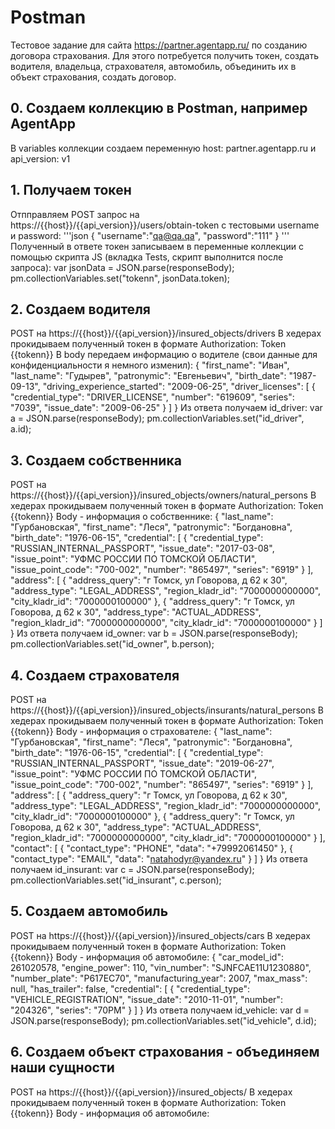 # Postman
Тестовое задание для сайта https://partner.agentapp.ru/ по созданию договора страхования.
Для этого потребуется получить токен, создать водителя, владельца, страхователя, автомобиль, объединить их в объект страхования, создать договор.

## 0. Создаем коллекцию в Postman, например AgentApp
В variables коллекции создаем переменную host: partner.agentapp.ru и api_version: v1

## 1. Получаем токен
Отпправляем POST запрос на https://{{host}}/{{api_version}}/users/obtain-token
с тестовыми username и password:
'''json
{
    "username":"qa@qa.qa",
    "password":"111"
}
'''
Полученный в ответе токен записываем в переменные коллекции с помощью скрипта JS (вкладка Tests, скрипт выполнится после запроса):
var jsonData = JSON.parse(responseBody);
pm.collectionVariables.set("tokenn", jsonData.token);

## 2. Создаем водителя
POST на https://{{host}}/{{api_version}}/insured_objects/drivers
В хедерах прокидываем полученный токен в формате Authorization: Token {{tokenn}}
В body передаем информацию о водителе (свои данные для конфиденциальности я немного изменил):
{
  "first_name": "Иван",
  "last_name": "Гудырев",
  "patronymic": "Евгеньевич",
  "birth_date": "1987-09-13",
  "driving_experience_started": "2009-06-25",
  "driver_licenses": [
    {
      "credential_type": "DRIVER_LICENSE",
      "number": "619609",
      "series": "7039",
      "issue_date": "2009-06-25"
    }
  ]
}
Из ответа получаем id_driver:
var a = JSON.parse(responseBody);
pm.collectionVariables.set("id_driver", a.id);

## 3. Создаем собственника
POST на https://{{host}}/{{api_version}}/insured_objects/owners/natural_persons
В хедерах прокидываем полученный токен в формате Authorization: Token {{tokenn}}
Body - информация о собственнике:
{
  "last_name": "Гурбановская",
  "first_name": "Леся",
  "patronymic": "Богдановна",
  "birth_date": "1976-06-15",
  "credential": [
    {
      "credential_type": "RUSSIAN_INTERNAL_PASSPORT",
      "issue_date": "2017-03-08",
      "issue_point": "УФМС РОССИИ ПО ТОМСКОЙ ОБЛАСТИ",
      "issue_point_code": "700-002",
      "number": "865497",
      "series": "6919"
    }
  ],
  "address": [
    {
      "address_query": "г Томск, ул Говорова, д 62 к 30",
      "address_type": "LEGAL_ADDRESS",
      "region_kladr_id": "7000000000000",
      "city_kladr_id": "7000000100000"
    },
    {
      "address_query": "г Томск, ул Говорова, д 62 к 30",
      "address_type": "ACTUAL_ADDRESS",
      "region_kladr_id": "7000000000000",
      "city_kladr_id": "7000000100000"
    }
  ]
}
Из ответа получаем id_owner:
var b = JSON.parse(responseBody);
pm.collectionVariables.set("id_owner", b.person);

## 4. Создаем страхователя
POST на https://{{host}}/{{api_version}}/insured_objects/insurants/natural_persons
В хедерах прокидываем полученный токен в формате Authorization: Token {{tokenn}}
Body - информация о страхователе:
{
  "last_name": "Гурбановская",
  "first_name": "Леся",
  "patronymic": "Богдановна",
  "birth_date": "1976-06-15",
  "credential": [
    {
      "credential_type": "RUSSIAN_INTERNAL_PASSPORT",
      "issue_date": "2019-06-27",
      "issue_point": "УФМС РОССИИ ПО ТОМСКОЙ ОБЛАСТИ",
      "issue_point_code": "700-002",
      "number": "865497",
      "series": "6919"
    }
  ],
  "address": [
    {
      "address_query": "г Томск, ул Говорова, д 62 к 30",
      "address_type": "LEGAL_ADDRESS",
      "region_kladr_id": "7000000000000",
      "city_kladr_id": "7000000100000"
    },
    {
      "address_query": "г Томск, ул Говорова, д 62 к 30",
      "address_type": "ACTUAL_ADDRESS",
      "region_kladr_id": "7000000000000",
      "city_kladr_id": "7000000100000"
    }
  ],
   "contact": [
        {
            "contact_type": "PHONE",
            "data": "+79992061450"
        },
        {
            "contact_type": "EMAIL",
            "data": "natahodyr@yandex.ru"
        }
   ]
}
Из ответа получаем id_insurant:
var c = JSON.parse(responseBody);
pm.collectionVariables.set("id_insurant", c.person);

## 5. Создаем автомобиль
POST на https://{{host}}/{{api_version}}/insured_objects/cars
В хедерах прокидываем полученный токен в формате Authorization: Token {{tokenn}}
Body - информация об автомобиле:
{
  "car_model_id": 261020578,
  "engine_power": 110,
  "vin_number": "SJNFCAE11U1230880",
  "number_plate": "P617EC70",
  "manufacturing_year": 2007,
  "max_mass": null,
  "has_trailer": false,
  "credential": [
    {
      "credential_type": "VEHICLE_REGISTRATION",
      "issue_date": "2010-11-01",
      "number": "204326",
      "series": "70PM"
    }
  ]
}
Из ответа получаем id_vehicle:
var d = JSON.parse(responseBody);
pm.collectionVariables.set("id_vehicle", d.id);

## 6. Создаем объект страхования - объединяем наши сущности
POST на https://{{host}}/{{api_version}}/insured_objects/
В хедерах прокидываем полученный токен в формате Authorization: Token {{tokenn}}
Body - информация об автомобиле:




